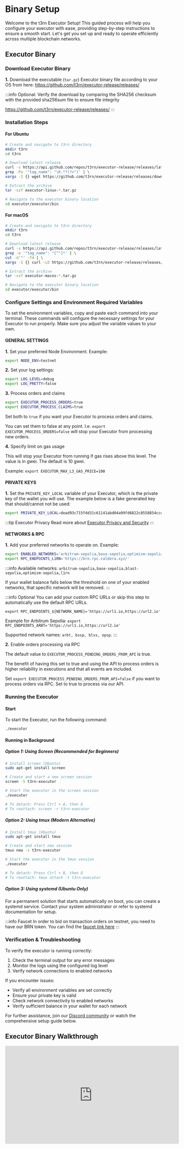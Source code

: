 # Binary Setup

Welcome to the t3rn Executor Setup! This guided process will help you configure your executor with ease, providing step-by-step instructions to ensure a smooth start. Let's get you set up and ready to operate efficiently across multiple blockchain networks.

## Executor Binary

### Download Executor Binary

**1.** Download the executable (`tar.gz`) Executor binary file according to your OS from here: https://github.com/t3rn/executor-release/releases/

:::info Optional: Verify the download by comparing the SHA256 checksum with the provided sha256sum file to ensure file integrity

https://github.com/t3rn/executor-release/releases/
:::

### Installation Steps

#### For Ubuntu

```bash
# Create and navigate to t3rn directory
mkdir t3rn
cd t3rn

# Download latest release
curl -s https://api.github.com/repos/t3rn/executor-release/releases/latest | \
grep -Po '"tag_name": "\K.*?(?=")' | \
xargs -I {} wget https://github.com/t3rn/executor-release/releases/download/{}/executor-linux-{}.tar.gz

# Extract the archive
tar -xzf executor-linux-*.tar.gz

# Navigate to the executor binary location
cd executor/executor/bin
```

#### For macOS

```bash
# Create and navigate to t3rn directory
mkdir t3rn
cd t3rn

# Download latest release
curl -s https://api.github.com/repos/t3rn/executor-release/releases/latest | \
grep -o '"tag_name": "[^"]*' | \
cut -d'"' -f4 | \
xargs -I {} curl -LO https://github.com/t3rn/executor-release/releases/download/{}/executor-macos-{}.tar.gz

# Extract the archive
tar -xzf executor-macos-*.tar.gz

# Navigate to the executor binary location
cd executor/executor/bin
```

### Configure Settings and Environment Required Variables

To set the environment variables, copy and paste each command into your terminal. These commands will configure the necessary settings for your Executor to run properly. Make sure you adjust the variable values to your own.

#### GENERAL SETTINGS

**1.** Set your preferred Node Environment. Example:

```bash
export NODE_ENV=testnet
```

**2.** Set your log settings:

```bash
export LOG_LEVEL=debug
export LOG_PRETTY=false
```

**3.** Process orders and claims

```bash
export EXECUTOR_PROCESS_ORDERS=true
export EXECUTOR_PROCESS_CLAIMS=true
```

Set both to `true` if you want your Executor to process orders and claims.

You can set them to false at any point. I.e. `export EXECUTOR_PROCESS_ORDERS=false` will stop your Executor from processing new orders.

**4.** Specify limit on gas usage

This will stop your Executor from running if gas rises above this level. The value is in gwei.
The default is 10 gwei.

Example: `export EXECUTOR_MAX_L3_GAS_PRICE=100`

#### PRIVATE KEYS

**1.** Set the `PRIVATE_KEY_LOCAL` variable of your Executor, which is the private key of the wallet you will use. The example below is a fake generated key that should/cannot not be used:

```bash
export PRIVATE_KEY_LOCAL=dead93c715fdd31c61141abd04a99fd6822c8558854ccde39a5684e7a56dbeef
```

:::tip Executor Privacy
Read more about [Executor Privacy and Security](../../resources/executor-privacy.md)
:::

#### NETWORKS & RPC

**1.** Add your preferred networks to operate on. Example:

```bash
export ENABLED_NETWORKS='arbitrum-sepolia,base-sepolia,optimism-sepolia,l1rn'
export RPC_ENDPOINTS_L1RN='https://brn.rpc.caldera.xyz/'
```

:::info Available networks: `arbitrum-sepolia,base-sepolia,blast-sepolia,optimism-sepolia,l1rn`

If your wallet balance falls below the threshold on one of your enabled networks, that specific network will be removed.
:::

:::info Optional
You can add your custom RPC URLs or skip this step to automatically use the default RPC URLs.

`export RPC_ENDPOINTS_${NETWORK_NAME}='https://url1.io,https://url2.io'`

Example for Arbitrum Sepolia: `export RPC_ENDPOINTS_ARBT='https://url1.io,https://url2.io'`

Supported network names: `arbt, bssp, blss, opsp`.
:::

**2.** Enable orders processing via RPC

The default value to `EXECUTOR_PROCESS_PENDING_ORDERS_FROM_API` is true.

The benefit of having this set to true and using the API to process orders is higher reliability in executions and that all events are included.

Set `export EXECUTOR_PROCESS_PENDING_ORDERS_FROM_API=false` if you want to process orders via RPC. Set to true to process via our API.

### Running the Executor

#### Start

To start the Executor, run the following command:

```bash
./executor
```

#### Running in Background

##### Option 1: Using Screen (Recommended for Beginners)

```bash
# Install screen (Ubuntu)
sudo apt-get install screen

# Create and start a new screen session
screen -S t3rn-executor

# Start the executor in the screen session
./executor

# To detach: Press Ctrl + A, then D
# To reattach: screen -r t3rn-executor
```

##### Option 2: Using tmux (Modern Alternative)

```bash
# Install tmux (Ubuntu)
sudo apt-get install tmux

# Create and start new session
tmux new -s t3rn-executor

# Start the executor in the tmux session
./executor

# To detach: Press Ctrl + B, then D
# To reattach: tmux attach -t t3rn-executor
```

##### Option 3: Using systemd (Ubuntu Only)

For a permanent solution that starts automatically on boot, you can create a systemd service. Contact your system administrator or refer to systemd documentation for setup.

:::info Faucet
In order to bid on transaction orders on testnet, you need to have our BRN token. You can find the [faucet link here](../../resources/faucet)
:::

### Verification & Troubleshooting

To verify the executor is running correctly:

1. Check the terminal output for any error messages
2. Monitor the logs using the configured log level
3. Verify network connections to enabled networks

If you encounter issues:

- Verify all environment variables are set correctly
- Ensure your private key is valid
- Check network connectivity to enabled networks
- Verify sufficient balance in your wallet for each network

For further assistance, join our [Discord community](https://discord.com/invite/S5kHFQTtp6) or watch the comprehensive setup guide below.

## Executor Binary Walkthrough

<iframe width="560" height="315" src="https://www.youtube.com/embed/KYFWwV6ZkLY?si=OQ3JVyh45XmdCygI" title="YouTube video player" frameborder="0" allow="accelerometer; autoplay; clipboard-write; encrypted-media; gyroscope; picture-in-picture; web-share" referrerpolicy="strict-origin-when-cross-origin" allowfullscreen></iframe>
